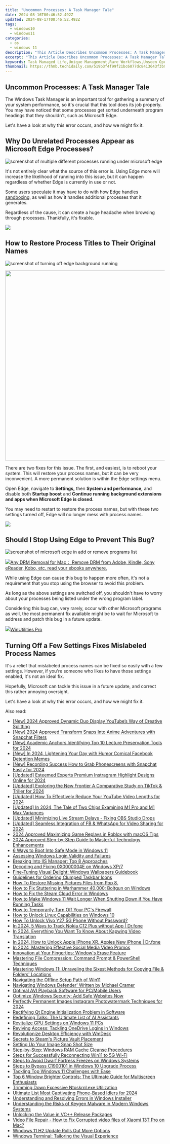```yaml
---
title: "Uncommon Processes: A Task Manager Tale"
date: 2024-08-16T00:46:52.492Z
updated: 2024-08-17T00:46:52.492Z
tags:
  - windows10
  - windows11
categories:
  - os
  - windows 11
description: "This Article Describes Uncommon Processes: A Task Manager Tale"
excerpt: "This Article Describes Uncommon Processes: A Task Manager Tale"
keywords: Task Managed Life,Unique Management,Rare Workflows,Unseen Operations,Task Narratives,Exceptional Orchestration,Novel Processes
thumbnail: https://thmb.techidaily.com/519b3f4f99f21bc6077dc8413643f3b96c2bf221ab645eab192a9d9f6936accf.jpg
---
```


## Uncommon Processes: A Task Manager Tale

 The Windows Task Manager is an important tool for gathering a summary of your system performance, so it's crucial that this tool does its job properly. You may have noticed that some processes get sorted underneath program headings that they shouldn't, such as Microsoft Edge.

 Let's have a look at why this error occurs, and how we might fix it.

## Why Do Unrelated Processes Appear as Microsoft Edge Processes?

![screenshot of multiple different processes running under microsoft edge](https://static1.makeuseofimages.com/wordpress/wp-content/uploads/2023/05/screenshot_of_multiple_processes_listed_under_microsoft_edge.jpg)

 It's not entirely clear what the source of this error is. Using Edge more will increase the likelihood of running into this issue, but it can happen regardless of whether Edge is currently in use or not.

 Some users speculate it may have to do with how Edge handles [sandboxing](https://www.makeuseof.com/what-is-sandboxing-and-how-does-it-protect-you-online/), as well as how it handles additional processes that it generates.

 Regardless of the cause, it can create a huge headache when browsing through processes. Thankfully, it's fixable.

<!-- affiliate ads begin -->
<a href="https://shop.mondly.com/affiliate.php?ACCOUNT=ATISTUDI&AFFILIATE=108875&PATH=https%3A%2F%2Fwww.mondly.com%3FAFFILIATE%3D108875%26RESOURCE%3D%2BGeneral%2B970x90%2B"><img src="https://secure.avangate.com/images/merchant/69c418c33ec2e1a4267fa9bb77fa1428/general-970x90.gif" border="0"></a>
<!-- affiliate ads end -->
## How to Restore Process Titles to Their Original Names

![screenshot of turning off edge background running](https://static1.makeuseofimages.com/wordpress/wp-content/uploads/2023/05/screenshot_of_turning_off_edge_background_running.jpg)
<!-- affiliate ads begin -->
<a href="https://unicoeye.pxf.io/c/5597632/2084399/18498" target="_top" id="2084399"><img src="//a.impactradius-go.com/display-ad/18498-2084399" border="0" alt="" width="1125" height="600"/></a><img height="0" width="0" src="https://imp.pxf.io/i/5597632/2084399/18498" style="position:absolute;visibility:hidden;" border="0" />
<!-- affiliate ads end -->

 There are two fixes for this issue. The first, and easiest, is to reboot your system. This will restore your process names, but it can be very inconvenient. A more permanent solution is within the Edge settings menu.

 Open Edge, navigate to **Settings,** then **System and performance,** and disable both **Startup boost** and **Continue running background extensions and apps when Microsoft Edge is closed.**

 You may need to restart to restore the process names, but with these two settings turned off, Edge will no longer mess with process names.

<!-- affiliate ads begin -->
<a href="https://store.nero.com/order/checkout.php?PRODS=42296740&QTY=1&AFFILIATE=108875&CART=1"><img src="https://www.nero.com/nero-com-wAssets/img/banners/2023/biu/Nero_BackItUp_Screen_2.webp" border="0"></a>
<!-- affiliate ads end -->
## Should I Stop Using Edge to Prevent This Bug?

![screenshot of microsoft edge in add or remove programs list](https://static1.makeuseofimages.com/wordpress/wp-content/uploads/2023/05/screenshot_of_microsoft_edge_in_add_or_remove_programs_list.jpg)
<!-- affiliate ads begin -->
<a href="https://secure.2checkout.com/order/checkout.php?PRODS=4600114&QTY=1&AFFILIATE=108875&CART=1"><img src="https://www.epubor.com/images/drm-removal-feature2.png" border="0">Any DRM Removal for Mac： Remove DRM from Adobe, Kindle, Sony eReader, Kobo, etc, read your ebooks anywhere.</a>
<!-- affiliate ads end -->

 While using Edge can cause this bug to happen more often, it's not a requirement that you stop using the browser to avoid this problem.

 As long as the above settings are switched off, you shouldn't have to worry about your processes being listed under the wrong program label.

 Considering this bug can, very rarely, occur with other Microsoft programs as well, the most permanent fix available might be to wait for Microsoft to address and patch this bug in a future update.

<!-- affiliate ads begin -->
<a href="https://secure.2checkout.com/order/checkout.php?PRODS=4665597&QTY=1&AFFILIATE=108875&CART=1"><img src="https://www.pcclean.io/wp-content/uploads/2018/03/winutilities-box-130521.png" border="0">WinUtilities Pro</a>
<!-- affiliate ads end -->
## Turning Off a Few Settings Fixes Mislabeled Process Names

 It's a relief that mislabeled process names can be fixed so easily with a few settings. However, if you're someone who likes to have those settings enabled, it's not an ideal fix.

 Hopefully, Microsoft can tackle this issue in a future update, and correct this rather annoying oversight.

 Let's have a look at why this error occurs, and how we might fix it.

<span class="atpl-alsoreadstyle">Also read:</span>
<div><ul>
<li><a href="https://youtube-blog.techidaily.com/024-approved-dynamic-duo-display-youtubes-way-of-creative-splitting/"><u>[New] 2024 Approved  Dynamic Duo Display  YouTube’s Way of Creative Splitting</u></a></li>
<li><a href="https://snapchat-videos.techidaily.com/new-2024-approved-transform-snaps-into-anime-adventures-with-snapchat-filters/"><u>[New] 2024 Approved  Transform Snaps Into Anime Adventures with Snapchat Filters</u></a></li>
<li><a href="https://video-screen-grab.techidaily.com/new-academic-anchors-identifying-top-10-lecture-preservation-tools-for-2024/"><u>[New] Academic Anchors  Identifying Top 10 Lecture Preservation Tools for 2024</u></a></li>
<li><a href="https://facebook-clips.techidaily.com/new-in-2024-lightening-your-day-with-humor-comical-facebook-detention-memes/"><u>[New] In 2024, Lightening Your Day with Humor  Comical Facebook Detention Memes</u></a></li>
<li><a href="https://snapchat-videos.techidaily.com/new-recording-success-how-to-grab-phonescreens-with-snapchat-easily-for-2024/"><u>[New] Recording Success  How to Grab Phonescreens with Snapchat Easily for 2024</u></a></li>
<li><a href="https://instagram-videos.techidaily.com/updated-esteemed-experts-premium-instragram-highlight-designs-online-for-2024/"><u>[Updated] Esteemed Experts  Premium Instragram Highlight Designs Online for 2024</u></a></li>
<li><a href="https://article-posts.techidaily.com/updated-exploring-the-new-frontier-a-comparative-study-on-tiktok-and-triller-for-2024/"><u>[Updated] Exploring the New Frontier  A Comparative Study on TikTok & Triller for 2024</u></a></li>
<li><a href="https://eaxpv-info.techidaily.com/updated-how-to-effectively-reduce-your-youtube-video-lengths-for-2024/"><u>[Updated] How To Effectively Reduce Your YouTube Video Lengths for 2024</u></a></li>
<li><a href="https://article-posts.techidaily.com/updated-in-2024-the-tale-of-two-chips-examining-m1-pro-and-m1-max-variances/"><u>[Updated] In 2024, The Tale of Two Chips  Examining M1 Pro and M1 Max Variances</u></a></li>
<li><a href="https://screen-capture.techidaily.com/updated-minimizing-live-stream-delays-fixing-obs-studio-drops/"><u>[Updated] Minimizing Live Stream Delays - Fixing OBS Studio Drops</u></a></li>
<li><a href="https://facebook-clips.techidaily.com/updated-seamless-integration-of-fb-and-whatsapp-for-video-sharing-for-2024/"><u>[Updated] Seamless Integration of FB & WhatsApp for Video Sharing for 2024</u></a></li>
<li><a href="https://on-screen-recording.techidaily.com/2024-approved-maximizing-game-replays-in-roblox-with-macos-tips/"><u>2024 Approved  Maximizing Game Replays in Roblox with macOS Tips</u></a></li>
<li><a href="https://extra-approaches.techidaily.com/2024-approved-step-by-step-guide-to-masterful-technology-enhancements/"><u>2024 Approved  Step-by-Step Guide to Masterful Technology Enhancements</u></a></li>
<li><a href="https://win11.techidaily.com/6-ways-to-boot-into-safe-mode-in-windows-11/"><u>6 Ways to Boot Into Safe Mode in Windows 11</u></a></li>
<li><a href="https://win11.techidaily.com/assessing-windows-login-validity-and-failures/"><u>Assessing Windows Login Validity and Failures</u></a></li>
<li><a href="https://win11.techidaily.com/breaking-into-iis-manager-top-8-approaches/"><u>Breaking Into IIS Manager: Top 8 Approaches</u></a></li>
<li><a href="https://win11.techidaily.com/decoding-and-fixing-0x0000004e-on-windows-xp7/"><u>Decoding and Fixing 0X0000004E on Windows XP/7</u></a></li>
<li><a href="https://win11.techidaily.com/fine-tuning-visual-delight-windows-wallpapers-guidebook/"><u>Fine-Tuning Visual Delight: Windows Wallpapers Guidebook</u></a></li>
<li><a href="https://win11.techidaily.com/guidelines-for-ordering-clumped-taskbar-icons/"><u>Guidelines for Ordering Clumped Taskbar Icons</u></a></li>
<li><a href="https://blog-min.techidaily.com/how-to-restore-missing-pictures-files-from-pop-8-by-fonelab-android-recover-pictures/"><u>How To  Restore Missing Pictures Files from Pop 8.</u></a></li>
<li><a href="https://win11.techidaily.com/how-to-fix-stuttering-in-warhammer-40000-boltgun-on-windows/"><u>How to Fix Stuttering in Warhammer 40,000: Boltgun on Windows</u></a></li>
<li><a href="https://win11.techidaily.com/how-to-fix-the-steam-cloud-error-in-windows/"><u>How to Fix the Steam Cloud Error in Windows</u></a></li>
<li><a href="https://win11.techidaily.com/how-to-make-windows-11-wait-longer-when-shutting-down-if-you-have-running-tasks/"><u>How to Make Windows 11 Wait Longer When Shutting Down if You Have Running Tasks</u></a></li>
<li><a href="https://win11.techidaily.com/how-to-temporarily-turn-off-your-pcs-firewall/"><u>How to Temporarily Turn Off Your PC's Firewall</u></a></li>
<li><a href="https://win11.techidaily.com/how-to-unlock-linux-capabilities-on-windows-10/"><u>How to Unlock Linux Capabilities on Windows 10</u></a></li>
<li><a href="https://android-unlock.techidaily.com/how-to-unlock-vivo-y27-5g-phone-without-password-by-drfone-android/"><u>How To Unlock Vivo Y27 5G Phone Without Password?</u></a></li>
<li><a href="https://android-location-track.techidaily.com/in-2024-5-ways-to-track-nokia-c12-plus-without-app-drfone-by-drfone-virtual-android/"><u>In 2024, 5 Ways to Track Nokia C12 Plus without App | Dr.fone</u></a></li>
<li><a href="https://ai-video-translation.techidaily.com/in-2024-everything-you-want-to-know-about-kapwing-video-translation/"><u>In 2024, Everything You Want To Know About Kapwing Video Translation</u></a></li>
<li><a href="https://iphone-unlock.techidaily.com/in-2024-how-to-unlock-apple-iphone-xr-apples-new-iphone-drfone-by-drfone-ios/"><u>In 2024, How to Unlock Apple iPhone XR, Apples New iPhone | Dr.fone</u></a></li>
<li><a href="https://facebook-video-recording.techidaily.com/in-2024-mastering-effective-social-media-video-promos/"><u>In 2024, Mastering Effective Social Media Video Promos</u></a></li>
<li><a href="https://win11.techidaily.com/innovation-at-your-fingertips-windows-erase-feature/"><u>Innovation at Your Fingertips: Window's Erase Feature</u></a></li>
<li><a href="https://win11.techidaily.com/mastering-file-compression-command-prompt-and-powershell-techniques/"><u>Mastering File Compression: Command Prompt & PowerShell Techniques</u></a></li>
<li><a href="https://win11.techidaily.com/mastering-windows-11-unraveling-the-sixest-methods-for-copying-file-and-folders-locations/"><u>Mastering Windows 11: Unraveling the Sixest Methods for Copying File & Folders' Locations</u></a></li>
<li><a href="https://win11.techidaily.com/navigating-the-offline-setup-path-of-win11/"><u>Navigating the Offline Setup Path of Win11</u></a></li>
<li><a href="https://win11.techidaily.com/navigating-windows-defender-written-by-michael-cramer/"><u>Navigating Windows Defender' Written by Michael Cramer</u></a></li>
<li><a href="https://fox-access.techidaily.com/optimal-avi-playback-software-for-pcmobile-users/"><u>Optimal AVI Playback Software for PC/Mobile Users</u></a></li>
<li><a href="https://win11.techidaily.com/optimize-windows-security-add-safe-websites-now/"><u>Optimize Windows Security: Add Safe Websites Now</u></a></li>
<li><a href="https://instagram-videos.techidaily.com/perfectly-permanent-images-instagram-photowatermark-techniques-for-2024/"><u>Perfectly Permanent Images  Instagram Photowatermark Techniques for 2024</u></a></li>
<li><a href="https://win11.techidaily.com/rectifying-qt-engine-initialization-problem-in-software/"><u>Rectifying Qt Engine Initialization Problem in Software</u></a></li>
<li><a href="https://tech-savvy.techidaily.com/redefining-talks-the-ultimate-list-of-ai-assistants/"><u>Redefining Talks: The Ultimate List of AI Assistants</u></a></li>
<li><a href="https://win11.techidaily.com/revitalize-gpu-settings-on-windows-11-pcs/"><u>Revitalize GPU Settings on Windows 11 PCs</u></a></li>
<li><a href="https://win11.techidaily.com/reviving-access-tackling-onedrive-logins-in-windows/"><u>Reviving Access: Tackling OneDrive Logins in Windows</u></a></li>
<li><a href="https://win11.techidaily.com/revolutionize-desktop-efficiency-with-wmdesk/"><u>Revolutionize Desktop Efficiency with WmDesk</u></a></li>
<li><a href="https://games-able.techidaily.com/secrets-to-steams-picture-vault-placement/"><u>Secrets to Steam's Picture Vault Placement</u></a></li>
<li><a href="https://win11.techidaily.com/setting-up-your-image-snap-shot-size/"><u>Setting Up Your Image Snap Shot Size</u></a></li>
<li><a href="https://win11.techidaily.com/step-by-step-windows-ram-cache-cleanse-procedures/"><u>Step-by-Step: Windows RAM Cache Cleanse Procedures</u></a></li>
<li><a href="https://win11.techidaily.com/steps-for-successfully-reconnecting-win11-to-5g-wi-fi/"><u>Steps for Successfully Reconnecting Win11 to 5G Wi-Fi</u></a></li>
<li><a href="https://win11.techidaily.com/steps-to-avoid-dwarf-fortress-freezes-on-windows-systems/"><u>Steps to Avoid Dwarf Fortress Freezes on Windows Systems</u></a></li>
<li><a href="https://graphic-issues.techidaily.com/steps-to-bypass-c1900101-in-windows-10-upgrade-process/"><u>Steps to Bypass C1900101 in Windows 10 Upgrade Process</u></a></li>
<li><a href="https://win11.techidaily.com/tackling-top-windows-11-challenges-with-ease/"><u>Tackling Top Windows 11 Challenges with Ease</u></a></li>
<li><a href="https://win11.techidaily.com/top-6-window-brighter-controls-the-ultimate-guide-for-multiscreen-enthusiasts/"><u>Top 6 Window Brighter Controls: The Ultimate Guide for Multiscreen Enthusiasts</u></a></li>
<li><a href="https://win11.techidaily.com/trimming-down-excessive-ntoskrnlexe-utilization/"><u>Trimming Down Excessive Ntoskrnl.exe Utilization</u></a></li>
<li><a href="https://digital-screen-recording.techidaily.com/ultimate-list-most-captivating-phone-based-idlers-for-2024/"><u>Ultimate List  Most Captivating Phone-Based Idlers for 2024</u></a></li>
<li><a href="https://win11.techidaily.com/understanding-and-resolving-errors-in-windows-installer/"><u>Understanding and Resolving Errors in Windows Installer</u></a></li>
<li><a href="https://win11.techidaily.com/understanding-the-risks-of-keygen-malware-in-modern-windows-systems/"><u>Understanding the Risks of Keygen Malware in Modern Windows Systems</u></a></li>
<li><a href="https://win11.techidaily.com/unlocking-the-value-in-vcplusplus-release-packages/"><u>Unlocking the Value in VC++ Release Packages</u></a></li>
<li><a href="https://techidaily.com/video-file-repair-how-to-fix-corrupted-video-files-of-xiaomi-13t-pro-on-mac-by-stellar-video-repair-mobile-video-repair/"><u>Video File Repair - How to Fix Corrupted video files of Xiaomi 13T Pro on Mac?</u></a></li>
<li><a href="https://win11.techidaily.com/windows-11-h2-update-rolls-out-more-options/"><u>Windows 11 H2 Update Rolls Out More Options</u></a></li>
<li><a href="https://win11.techidaily.com/windows-terminal-tailoring-the-visual-experience/"><u>Windows Terminal: Tailoring the Visual Experience</u></a></li>
</ul></div>

<ins class="adsbygoogle"
      style="display:block"
      data-ad-client="ca-pub-7571918770474297"
      data-ad-slot="8358498916"
      data-ad-format="auto"
      data-full-width-responsive="true"></ins>